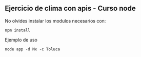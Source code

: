 ## Ejercicio de clima con apis - Curso node

No olvides instalar los modulos necesarios con:

``` npm install ```

Ejemplo de uso

``` node app -d Mx -c Toluca ```